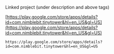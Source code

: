 
Linked project (under description and above tags)

[https://play.google.com/store/apps/details?id=com.nimblebit.tinytower&hl=en_US&gl=US](https://play.google.com/store/apps/details?id=com.nimblebit.tinytower&hl=en_US&gl=US)

```
https://play.google.com/store/apps/details?id=com.nimblebit.tinytower&hl=en_US&gl=US
```

